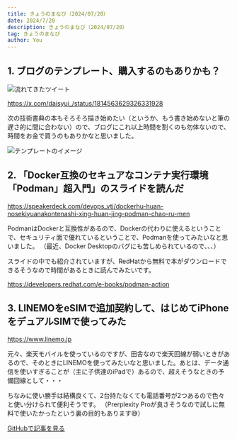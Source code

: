 ```yaml
---
title: きょうのまなび（2024/07/20）
date: 2024/7/20
description: きょうのまなび（2024/07/20）
tag: きょうのまなび
author: You
---
```


## 1. ブログのテンプレート、購入するのもありかも？

![流れてきたツイート](/images/posts/daisyui-store-dsiscount.png)

https://x.com/daisyui_/status/1814563629326331928

次の技術書典の本もそろそろ描き始めたい（というか、もう書き始めないと筆の遅さ的に間に合わない）ので、ブログにこれ以上時間を割くのも勿体ないので、時間をお金で買うのもありかなと思いました。

![テンプレートのイメージ](/images/posts/daisyui-store-blog-template-for-astro.png)

## 2. 「Docker互換のセキュアなコンテナ実行環境「Podman」超入門」のスライドを読んだ

https://speakerdeck.com/devops_vtj/dockerhu-huan-nosekiyuanakontenashi-xing-huan-jing-podman-chao-ru-men

PodmanはDockerと互換性があるので、Dockerの代わりに使えるということで、セキュリティ面で優れているということで、Podmanを使ってみたいなと思いました。
（最近、Docker Desktopのバグにも苦しめられているので、、、）

スライドの中でも紹介されていますが、RedHatから無料で本がダウンロードできるそうなので時間があるときに読んでみたいです。

https://developers.redhat.com/e-books/podman-action

## 3. LINEMOをeSIMで追加契約して、はじめてiPhoneをデュアルSIMで使ってみた

https://www.linemo.jp

元々、楽天モバイルを使っているのですが、田舎なので楽天回線が弱いときがあるので、そのときにLINEMOを使ってみたいなと思いました。あとは、データ通信を使いすぎることが（主に子供達のiPadで）あるので、超えそうなときの予備回線として・・・

ちなみに使い勝手は結構良くて、2台持たなくても電話番号が2つあるので色々と使い分けられて便利そうです。
（Prerplexity Proが良さそうなので試しに無料で使いたかったという裏の目的もあります😅）

[GitHubで記事を見る](https://github.com/kght6123/kght6123.page-v2/blob/main/pages/posts/todays-lesson/20240720.md)
